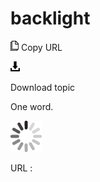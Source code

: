 # backlight

![Copy URL](media/backlight/Copy.png)
Copy URL

![Download](media/backlight/Download.png)

Download topic

One word.

![In progress](media/backlight/activity-large.gif)

URL :
